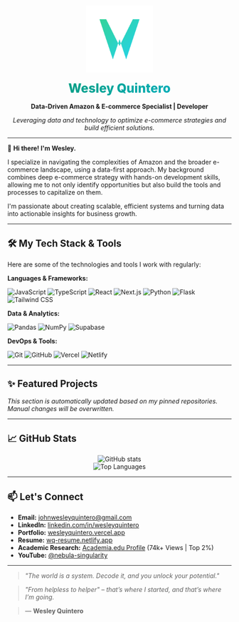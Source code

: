 <div align="center">
  <img src="public/logo.svg" alt="Logo" width="150" />
  <h1 style="background: linear-gradient(135deg, #059669 0%, #06b6d4 100%); -webkit-background-clip: text; -webkit-text-fill-color: transparent; margin: 15px 0; font-family: 'Inter', sans-serif; font-weight: 800;">
    Wesley Quintero
  </h1>
  <p><strong>Data-Driven Amazon & E-commerce Specialist | Developer</strong></p>
  <p><em>Leveraging data and technology to optimize e-commerce strategies and build efficient solutions.</em></p>
</div>

---

👋 **Hi there! I'm Wesley.**

I specialize in navigating the complexities of Amazon and the broader e-commerce landscape, using a data-first approach. My background combines deep e-commerce strategy with hands-on development skills, allowing me to not only identify opportunities but also build the tools and processes to capitalize on them.

I'm passionate about creating scalable, efficient systems and turning data into actionable insights for business growth.

---

## 🛠️ My Tech Stack & Tools

Here are some of the technologies and tools I work with regularly:

**Languages & Frameworks:**
<p>
  <img src="https://img.shields.io/badge/JavaScript-F7DF1E?style=for-the-badge&logo=javascript&logoColor=black" alt="JavaScript"/>
  <img src="https://img.shields.io/badge/TypeScript-3178C6?style=for-the-badge&logo=typescript&logoColor=white" alt="TypeScript"/>
  <img src="https://img.shields.io/badge/React-61DAFB?style=for-the-badge&logo=react&logoColor=black" alt="React"/>
  <img src="https://img.shields.io/badge/Next.js-000000?style=for-the-badge&logo=next.js&logoColor=white" alt="Next.js"/>
  <img src="https://img.shields.io/badge/Python-3776AB?style=for-the-badge&logo=python&logoColor=white" alt="Python"/>
  <img src="https://img.shields.io/badge/Flask-000000?style=for-the-badge&logo=flask&logoColor=white" alt="Flask"/>
  <img src="https://img.shields.io/badge/Tailwind_CSS-06B6D4?style=for-the-badge&logo=tailwindcss&logoColor=white" alt="Tailwind CSS"/>
</p>

**Data & Analytics:**
<p>
  <img src="https://img.shields.io/badge/Pandas-150458?style=for-the-badge&logo=pandas&logoColor=white" alt="Pandas"/>
  <img src="https://img.shields.io/badge/NumPy-013243?style=for-the-badge&logo=numpy&logoColor=white" alt="NumPy"/>
  <img src="https://img.shields.io/badge/Supabase-3ECF8E?style=for-the-badge&logo=supabase&logoColor=white" alt="Supabase"/>
</p>

**DevOps & Tools:**
<p>
  <img src="https://img.shields.io/badge/Git-F05032?style=for-the-badge&logo=git&logoColor=white" alt="Git"/>
  <img src="https://img.shields.io/badge/GitHub-181717?style=for-the-badge&logo=github&logoColor=white" alt="GitHub"/>
  <img src="https://img.shields.io/badge/Vercel-000000?style=for-the-badge&logo=vercel&logoColor=white" alt="Vercel"/>
  <img src="https://img.shields.io/badge/Netlify-00C7B7?style=for-the-badge&logo=netlify&logoColor=white" alt="Netlify"/>
</p>

---

## ✨ Featured Projects

<!-- START_PROJECT_LIST -->
*This section is automatically updated based on my pinned repositories. Manual changes will be overwritten.*
<!-- END_PROJECT_LIST -->

---

## 📈 GitHub Stats

<p align="center">
  <img src="https://github-readme-stats.vercel.app/api?username=johnwesleyquintero&show_icons=true&theme=radical&rank_icon=github" alt="GitHub stats"/>
  <br/>
  <img src="https://github-readme-stats.vercel.app/api/top-langs/?username=johnwesleyquintero&layout=compact&theme=radical" alt="Top Languages"/>
</p>

---

## 📫 Let's Connect

*   **Email:** [johnwesleyquintero@gmail.com](mailto:johnwesleyquintero@gmail.com)
*   **LinkedIn:** [linkedin.com/in/wesleyquintero](https://www.linkedin.com/in/wesleyquintero/)
*   **Portfolio:** [wesleyquintero.vercel.app](https://wesleyquintero.vercel.app/)
*   **Resume:** [wq-resume.netlify.app](https://wq-resume.netlify.app/)
*   **Academic Research:** [Academia.edu Profile](https://usep.academia.edu/JohnWesleyQuintero) (74k+ Views | Top 2%)
*   **YouTube:** [@nebula-singularity](https://www.youtube.com/@nebula-singularity)

---

> _"The world is a system. Decode it, and you unlock your potential."_

> _"From helpless to helper" – that’s where I started, and that’s where I’m going._

> — **Wesley Quintero**
